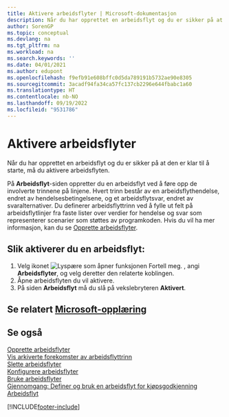 ```yaml
---
title: Aktivere arbeidsflyter | Microsoft-dokumentasjon
description: Når du har opprettet en arbeidsflyt og du er sikker på at den er klar til å starte, må du aktivere arbeidsflyten.
author: SorenGP
ms.topic: conceptual
ms.devlang: na
ms.tgt_pltfrm: na
ms.workload: na
ms.search.keywords: ''
ms.date: 04/01/2021
ms.author: edupont
ms.openlocfilehash: f9efb91e608bffc0d5da789191b5732ae90e8305
ms.sourcegitcommit: 3acadf94fa34ca57fc137cb2296e644fbabc1a60
ms.translationtype: HT
ms.contentlocale: nb-NO
ms.lasthandoff: 09/19/2022
ms.locfileid: "9531786"
---
```

# <a name="enable-workflows"></a>Aktivere arbeidsflyter

Når du har opprettet en arbeidsflyt og du er sikker på at den er klar til å starte, må du aktivere arbeidsflyten.  

På **Arbeidsflyt**-siden oppretter du en arbeidsflyt ved å føre opp de involverte trinnene på linjene. Hvert trinn består av en arbeidsflythendelse, endret av hendelsesbetingelsene, og et arbeidsflytsvar, endret av svaralternativer. Du definerer arbeidsflyttrinn ved å fylle ut felt på arbeidsflytlinjer fra faste lister over verdier for hendelse og svar som representerer scenarier som støttes av programkoden. Hvis du vil ha mer informasjon, kan du se [Opprette arbeidsflyter](across-how-to-create-workflows.md).  

## <a name="to-enable-a-workflow"></a>Slik aktiverer du en arbeidsflyt:

1. Velg ikonet ![Lyspære som åpner funksjonen Fortell meg.](media/ui-search/search_small.png "Fortell hva du vil gjøre") , angi **Arbeidsflyter**, og velg deretter den relaterte koblingen.  
2. Åpne arbeidsflyten du vil aktivere.  
3. På siden **Arbeidsflyt** må du slå på vekslebryteren **Aktivert**.  

## <a name="see-related-microsoft-training"></a>Se relatert [Microsoft-opplæring](/training/modules/create-workflows/)

## <a name="see-also"></a>Se også

[Opprette arbeidsflyter](across-how-to-create-workflows.md)  
[Vis arkiverte forekomster av arbeidsflyttrinn](across-how-to-view-archived-workflow-step-instances.md)  
[Slette arbeidsflyter](across-how-to-delete-workflows.md)  
[Konfigurere arbeidsflyter](across-set-up-workflows.md)  
[Bruke arbeidsflyter](across-use-workflows.md)  
[Gjennomgang: Definer og bruk en arbeidsflyt for kjøpsgodkjenning](walkthrough-setting-up-and-using-a-purchase-approval-workflow.md)  
[Arbeidsflyt](across-workflow.md)  


[!INCLUDE[footer-include](includes/footer-banner.md)]
